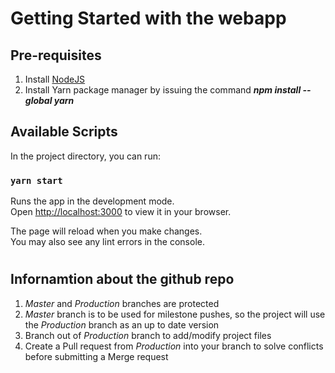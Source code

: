 # Getting Started with the webapp

## Pre-requisites

1. Install [NodeJS](https://nodejs.org/en/)
2. Install Yarn package manager by issuing the command <b><em>npm install --global yarn</em></b>

## Available Scripts

In the project directory, you can run:

### `yarn start`

Runs the app in the development mode.\
Open [http://localhost:3000](http://localhost:3000) to view it in your browser.

The page will reload when you make changes.\
You may also see any lint errors in the console.

#

## Infornamtion about the github repo

1. <em>Master</em> and <em>Production</em> branches are protected
2. <em>Master</em> branch is to be used for milestone pushes, so the project will use the <em>Production</em> branch as an up to date version
3. Branch out of <em>Production</em> branch to add/modify project files
4. Create a Pull request from <em>Production</em> into your branch to solve conflicts before submitting a Merge request
